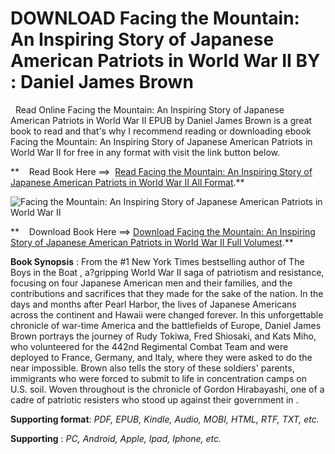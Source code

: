  **DOWNLOAD Facing the Mountain: An Inspiring Story of Japanese American Patriots in World War II BY : Daniel James Brown**
==========================================================================================================================

  Read Online Facing the Mountain: An Inspiring Story of Japanese American Patriots in World War II EPUB by Daniel James Brown is a great book to read and that's why I recommend reading or downloading ebook Facing the Mountain: An Inspiring Story of Japanese American Patriots in World War II for free in any format with visit the link button below.

**    Read Book Here ==>  [Read Facing the Mountain: An Inspiring Story of Japanese American Patriots in World War II All Format](https://goodreadbook.site/?book=0525557423).**

![Facing the Mountain: An Inspiring Story of Japanese American Patriots in World War II](https://i.gr-assets.com/images/S/compressed.photo.goodreads.com/books/1652104961l/59089708.jpg)

**    Download Book Here ==> [Download Facing the Mountain: An Inspiring Story of Japanese American Patriots in World War II Full Volumest](https://goodreadbook.site/?book=0525557423).**

**Book Synopsis** : From the #1 New York Times bestselling author of The Boys in the Boat , a?gripping World War II saga of patriotism and resistance, focusing on four Japanese American men and their families, and the contributions and sacrifices that they made for the sake of the nation. In the days and months after Pearl Harbor, the lives of Japanese Americans across the continent and Hawaii were changed forever. In this unforgettable chronicle of war-time America and the battlefields of Europe, Daniel James Brown portrays the journey of Rudy Tokiwa, Fred Shiosaki, and Kats Miho, who volunteered for the 442nd Regimental Combat Team and were deployed to France, Germany, and Italy, where they were asked to do the near impossible. Brown also tells the story of these soldiers' parents, immigrants who were forced to submit to life in concentration camps on U.S. soil. Woven throughout is the chronicle of Gordon Hirabayashi, one of a cadre of patriotic resisters who stood up against their government in .

**Supporting format**: _PDF, EPUB, Kindle, Audio, MOBI, HTML, RTF, TXT, etc._

**Supporting** : _PC, Android, Apple, Ipad, Iphone, etc._